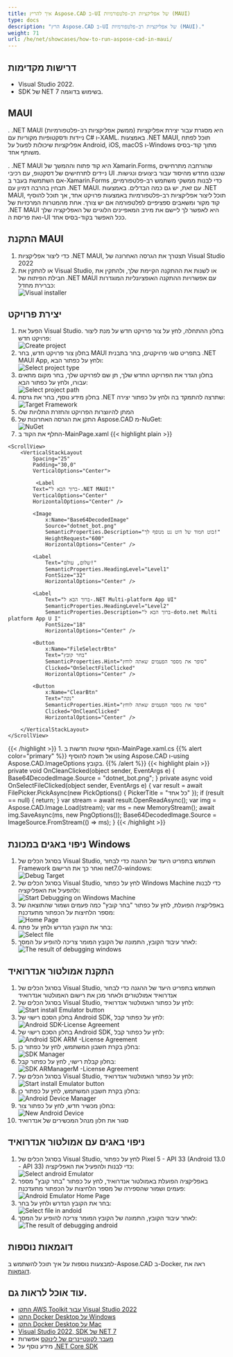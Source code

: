 ```yaml
---
title: איך להריץ Aspose.CAD ב-UI של אפליקציות רב-פלטפורמיות (MAUI)
type: docs
description: "הרץ Aspose.CAD ב-UI של אפליקציות רב-פלטפורמיות (MAUI)."
weight: 71
url: /he/net/showcases/how-to-run-aspose-cad-in-maui/
---
```


## דרישות מקדימות
- Visual Studio 2022.
- SDK של NET 7 בשימוש בדוגמה.


## MAUI

. .NET MAUI (ממשק אפליקציות רב-פלטפורמיות) היא מסגרת עבור יצירת אפליקציות ניידות ודסקטופיות מקוריות עם C# ו-XAML.
באמצעות .NET MAUI, תוכל לפתח אפליקציות שיכולות לפעול על Android, iOS, macOS ו-Windows מתוך קוד-בסיס משותף אחד.

. .NET MAUI היא קוד פתוח וההמשך של Xamarin.Forms, שהורחבה מתרחישים ניידים לתרחישים של דסקטופ, עם רכיבי UI שנבנו מחדש מהיסוד עבור ביצועים ונגישות.
אם השתמשת בעבר ב-Xamarin.Forms כדי לבנות ממשקי משתמש רב-פלטפורמיים, תבחין בהרבה דמיון עם .NET MAUI.
עם זאת, יש גם כמה הבדלים.
באמצעות .NET MAUI, תוכל ליצור אפליקציות רב-פלטפורמיות באמצעות פרויקט אחד, אך תוכל להוסיף קוד מקור ומשאבים ספציפיים לפלטפורמה אם יש צורך.
אחת מהמטרות המרכזיות של .NET MAUI היא לאפשר לך ליישם את מירב המאפיינים הלוגיים של האפליקציה שלך ואת פריסת ה-UI ככל האפשר בקוד-בסיס אחד.


## התקנת MAUI

1. כדי ליצור אפליקציות .NET MAUI, תצטרך את הגרסה האחרונה של Visual Studio 2022
1. או להתקין את Visual Studio, או לשנות את ההתקנה הקיימת שלך, ולהתקין את חבילת הפיתוח של .NET MAUI עם אפשרויות ההתקנה האופציונליות המוגדרות כברירת מחדל:<br>
![Visual installer](/cad/_assets/showcases/maui/visual-installer.png)


## יצירת פרויקט

1. הפעל את Visual Studio. בחלון ההתחלה, לחץ על צור פרויקט חדש על מנת ליצור פרויקט חדש:<br>
![Create project](/cad/_assets/showcases/maui/create-project.png)<br>
1. בחלון צור פרויקט חדש, בחר MAUI בתפריט סוגי פרויקטים, בחר בתבנית .NET MAUI App, ולחץ על כפתור הבא:<br>
![Select project type](/cad/_assets/showcases/maui/select-project.png)<br>
1. בחלון הגדר את הפרויקט החדש שלך, תן שם לפרויקט שלך, בחר מקום מתאים עבורו, ולחץ על כפתור הבא:<br>
![Select project path](/cad/_assets/showcases/maui/select-project-path.png)<br>
1. בחלון מידע נוסף, בחר את גרסת .NET שתרצה להתמקד בה ולחץ על כפתור יצירה:<br>
![Target Framework](/cad/_assets/showcases/maui/select-framework.png)<br>
1. המתן להיווצרות הפרויקט והחזרת התלויות שלו
1. התקן את הגרסה האחרונות של Aspose.CAD מ-NuGet:<br>
![NuGet](/cad/_assets/showcases/maui/nuget.png)<br>
1. החלף את הקוד ב-MainPage.xaml
{{< highlight plain >}}
<?xml version="1.0" encoding="utf-8" ?>
<ContentPage xmlns="http://schemas.microsoft.com/dotnet/2021/maui"
             xmlns:x="http://schemas.microsoft.com/winfx/2009/xaml"
             x:Class="MauiApp1.MainPage">

    <ScrollView>
        <VerticalStackLayout
            Spacing="25"
            Padding="30,0"
            VerticalOptions="Center">

             <Label 
            Text="ברוך הבא ל-.NET MAUI!"
            VerticalOptions="Center" 
            HorizontalOptions="Center" />

            <Image
                x:Name="Base64DecodedImage"
                Source="dotnet_bot.png"
                SemanticProperties.Description="בוט חמוד של דוט נט מנופף לך!"
                HeightRequest="600"
                HorizontalOptions="Center" />

            <Label
                Text="שלום, עולם!"
                SemanticProperties.HeadingLevel="Level1"
                FontSize="32"
                HorizontalOptions="Center" />

            <Label
                Text="ברוך הבא ל-.NET Multi-platform App UI"
                SemanticProperties.HeadingLevel="Level2"
                SemanticProperties.Description="ברוך הבא ל-doto.net Multi platform App U I"
                FontSize="18"
                HorizontalOptions="Center" />

            <Button
                x:Name="FileSelectrBtn"
                Text="בחר קובץ"
                SemanticProperties.Hint="סופר את מספר הפעמים שאתה לוחץ"
                Clicked="OnSelectFileClicked"
                HorizontalOptions="Center" />

            <Button
                x:Name="ClearBtn"
                Text="נקה"
                SemanticProperties.Hint="סופר את מספר הפעמים שאתה לוחץ"
                Clicked="OnCleanClicked"
                HorizontalOptions="Center" />

        </VerticalStackLayout>
    </ScrollView>
</ContentPage>
{{< /highlight >}}
1. הוסף שיטות חדשות ב-MainPage.xaml.cs
{{% alert color="primary" %}} 
אל תשכח להוסיף using Aspose.CAD ו-using Aspose.CAD.ImageOptions בקובץ.
{{% /alert %}}
{{< highlight plain >}}
private void OnCleanClicked(object sender, EventArgs e)
{
    Base64DecodedImage.Source = "dotnet_bot.png";
}
private async void OnSelectFileClicked(object sender, EventArgs e)
{
    var result = await FilePicker.PickAsync(new PickOptions()
    {
        PickerTitle = "כל אחד"
    });
    if (result == null)
    {
        return;
    }
    var stream = await result.OpenReadAsync();
    var img = Aspose.CAD.Image.Load(stream);
    var ms = new MemoryStream();
    await img.SaveAsync(ms, new PngOptions());
    Base64DecodedImage.Source = ImageSource.FromStream(() => ms);
}
{{< /highlight >}}


## ניפוי באגים במכונת Windows

1. בסרגל הכלים של Visual Studio, השתמש בתפריט היעד של ההגנה כדי לבחור Framework ואחר כך את הרישום net7.0-windows:<br>
![Debug Target](/cad/_assets/showcases/maui/windows-mode.png)<br>
1. בסרגל הכלים של Visual Studio, לחץ על כפתור Windows Machine כדי לבנות ולהפעיל את האפליקציה:<br>
![Start Debugging on Windows Machine](/cad/_assets/showcases/maui/windows-start-debug.png)<br>
1. באפליקציה הפועלת, לחץ על כפתור "בחר קובץ" כמה פעמים ושמור שהתוצאה של מספר הלחיצות על הכפתור מתעדכנת:<br>
![Home Page](/cad/_assets/showcases/maui/windows-home-page.png)<br>
1. בחר את הקובץ הנדרש ולחץ על פתח:<br>
![Select file](/cad/_assets/showcases/maui/select-file.png)<br>
1. לאחר עיבוד הקובץ, התמונה של הקובץ המומר צריכה להופיע על המסך:<br>
![The result of debugging windows](/cad/_assets/showcases/maui/windows-result.png)


## התקנת אמולטור אנדרואיד

1. בסרגל הכלים של Visual Studio, השתמש בתפריט היעד של ההגנה כדי לבחור אנדרואיד אמולטורים ולאחר מכן את רישום האמולטור אנדרואיד
1. בסרגל הכלים של Visual Studio, לחץ על כפתור האמולטור אנדרואיד:<br>
![Start install Emulator button](/cad/_assets/showcases/maui/start-install-emulator.png)<br>
1. בחלון הסכם רישוי של Android SDK, לחץ על כפתור קבל:<br>
![Android SDK-License Agreement](/cad/_assets/showcases/maui/android-sdk-1.png)<br>
1. בחלון הסכם רישוי של Android SDK, לחץ על כפתור קבל:<br>
![Android SDK ARM -License Agreement](/cad/_assets/showcases/maui/android-sdk-2.png)<br>
1. בחלון בקרת חשבון המשתמש, לחץ על כפתור כן:<br>
![SDK Manager](/cad/_assets/showcases/maui/android-sdk-3.png)<br>
1. בחלון קבלת רישוי, לחץ על כפתור קבל:<br>
![SDK ARManagerM -License Agreement](/cad/_assets/showcases/maui/android-sdk-4.png)<br>
1. בסרגל הכלים של Visual Studio, לחץ על כפתור האמולטור אנדרואיד:<br>
![Start install Emulator button](/cad/_assets/showcases/maui/start-install-emulator.png)<br>
1. בחלון בקרת חשבון המשתמש, לחץ על כפתור כן:<br>
![Android Device Manager](/cad/_assets/showcases/maui/android-device-manager.png)<br>
1. בחלון מכשיר חדש, לחץ על כפתור צור:<br>
![New Android Device](/cad/_assets/showcases/maui/android-new-device.png)<br>
1. סגור את חלון מנהל המכשירים של אנדרואיד


## ניפוי באגים עם אמולטור אנדרואיד

1. בסרגל הכלים של Visual Studio, לחץ על כפתור Pixel 5 - API 33 (Android 13.0 - API 33) כדי לבנות ולהפעיל את האפליקציה:<br>
![Select android Emulator](/cad/_assets/showcases/maui/select-android-emulator.png)<br>
1. באפליקציה הפועלת באמולטור אנדרואיד, לחץ על כפתור "בחר קובץ" מספר פעמים ושמור שהספירה של מספר הלחיצות על הכפתור מתעדכנת:<br>
![Android Emulator Home Page](/cad/_assets/showcases/maui/android-home-page.png)<br>
1. בחר את הקובץ הנדרש ולחץ על בחר:<br>
![Select file in andoid](/cad/_assets/showcases/maui/select-file-android.png)<br>
1. לאחר עיבוד הקובץ, התמונה של הקובץ המומר צריכה להופיע על המסך:<br>
![The result of debugging android](/cad/_assets/showcases/maui/android-result.png)


## דוגמאות נוספות

למבצעות נוספות על איך תוכל להשתמש ב-Aspose.CAD ב-Docker, ראה את [דוגמאות](https://github.com/aspose-cad/Aspose.CAD-Documentation).


## עוד אוכל לראות גם.

- [התקן AWS Toolkit עבור Visual Studio 2022](https://marketplace.visualstudio.com/items?itemName=AmazonWebServices.AWSToolkitforVisualStudio2022)
- [התקן Docker Desktop על Windows](https://docs.docker.com/docker-for-windows/install/)
- [התקן Docker Desktop על Mac](https://docs.docker.com/docker-for-mac/install/)
- [Visual Studio 2022, SDK של NET 7](https://docs.microsoft.com/en-us/dotnet/core/install/windows?tabs=net70#dependencies)
- [מעבר לקונטיינרים של לינוקס](https://docs.docker.com/docker-for-windows/#switch-between-windows-and-linux-containers) אפשרות
- מידע נוסף על [.NET Core SDK](https://hub.docker.com/_/microsoft-dotnet-sdk)
